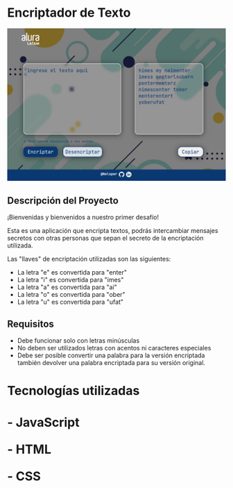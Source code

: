 <h1 aling="center"> Encriptador de Texto</h1>   
<img src="https://raw.githubusercontent.com/Nelsper/AluraChallengeEncrip/66dbee263f9a575ef97df504e9c7a4afe478c82d/img/encrip.png" alt="Encriptador de texto"/>
<h2>Descripción del Proyecto</h2>
<p>¡Bienvenidas y bienvenidos a nuestro primer desafío!

Esta es una aplicación que encripta textos, podrás intercambiar mensajes secretos con otras personas que sepan el secreto de la encriptación utilizada.

Las "llaves" de encriptación  utilizadas son las siguientes:</p>
<ul>
    <li>La letra "e" es convertida para "enter"</li>
     <li>La letra "i" es convertida para "imes"</li>
     <li>La letra "a" es convertida para "ai"</li>
     <li>La letra "o" es convertida para "ober"</li>
     <li>La letra "u" es convertida para "ufat"</li>
</ul>
<h2>Requisitos</h2>
<ul>
    <li>Debe funcionar solo con letras minúsculas</li>
    <li>No deben ser utilizados letras con acentos ni caracteres especiales</li>
    <li>Debe ser posible convertir una palabra para la versión encriptada también devolver una palabra encriptada para su versión original.</li>
</ul>

<h1>Tecnologías utilizadas<h1/>
<p>- JavaScript</p>
<p>- HTML</p>
<p>- CSS</p>



